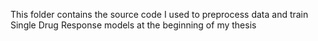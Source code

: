 This folder contains the source code I used to preprocess data and train Single Drug Response models at the beginning of my thesis
